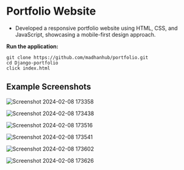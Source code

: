 # Portfolio Website
   - Developed a responsive portfolio website using HTML, CSS, and JavaScript, showcasing a mobile-first design approach.
    
 **Run the application:**
   ```
   git clone https://github.com/madhanhub/portfolio.git
   cd Django-portfolio
   click index.html
  ```
 ## Example Screenshots
![Screenshot 2024-02-08 173358](https://github.com/Arjunan1234/portfolio/assets/63443618/49bd24c9-6d23-455f-b4d6-b57ae326915c)

![Screenshot 2024-02-08 173438](https://github.com/Arjunan1234/portfolio/assets/63443618/0e7bcc5e-871c-46b5-8770-7c28a7b86608)

![Screenshot 2024-02-08 173516](https://github.com/Arjunan1234/portfolio/assets/63443618/b6ba7d38-7e41-410f-b4d8-ad737f58fd7e)

![Screenshot 2024-02-08 173541](https://github.com/Arjunan1234/portfolio/assets/63443618/6bec8295-f5bf-4487-8b8a-0c0cdd80617b)

![Screenshot 2024-02-08 173602](https://github.com/Arjunan1234/portfolio/assets/63443618/16e5d4a2-2845-403d-8805-f7149045560e)

![Screenshot 2024-02-08 173626](https://github.com/Arjunan1234/portfolio/assets/63443618/52e65923-017d-45aa-a53c-73bc585cda16)
